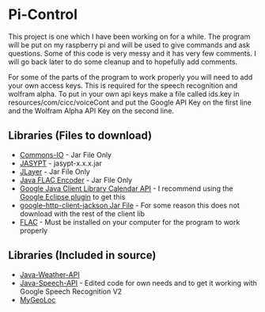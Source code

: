 Pi-Control
==========

This project is one which I have been working on for a while. The program will be put on my raspberry pi and will be used to give commands and ask questions. Some of this code is very messy and it has very few comments. I will go back later to do some cleanup and to hopefully add comments.

For some of the parts of the program to work properly you will need to add your own access keys. This is required for the speech recognition and wolfram alpha. To put in your own api keys make a file called ids.key in resources/com/cicc/voiceCont and put the Google API Key on the first line and the Wolfram Alpha API Key on the second line.

Libraries (Files to download)
---------------------------------
-  [Commons-IO](http://commons.apache.org/proper/commons-io/) - Jar File Only
-  [JASYPT](http://www.jasypt.org/) - jasypt-x.x.x.jar
-  [JLayer](http://www.javazoom.net/javalayer/sources.html) - Jar File Only
-  [Java FLAC Encoder](http://javaflacencoder.sourceforge.net/) - Jar File Only
-  [Google Java Client Library Calendar API](https://code.google.com/p/google-api-java-client/) - I recommend using the [Google Eclipse plugin](https://developers.google.com/eclipse/) to get this
-  [google-http-client-jackson Jar File](https://code.google.com/p/google-http-java-client/) - For some reason this does not download with the rest of the client lib
-  [FLAC](https://xiph.org/flac/) - Must be installed on your computer for the program to work properly

Libraries (Included in source)
------------------------------
-  [Java-Weather-API](https://code.google.com/p/java-weather-api/)
-  [Java-Speech-API](https://github.com/The-Shadow/java-speech-api/) - Edited code for own needs and to get it working with Google Speech Recognition V2
-  [MyGeoLoc](https://code.google.com/p/mygeoloc/)
